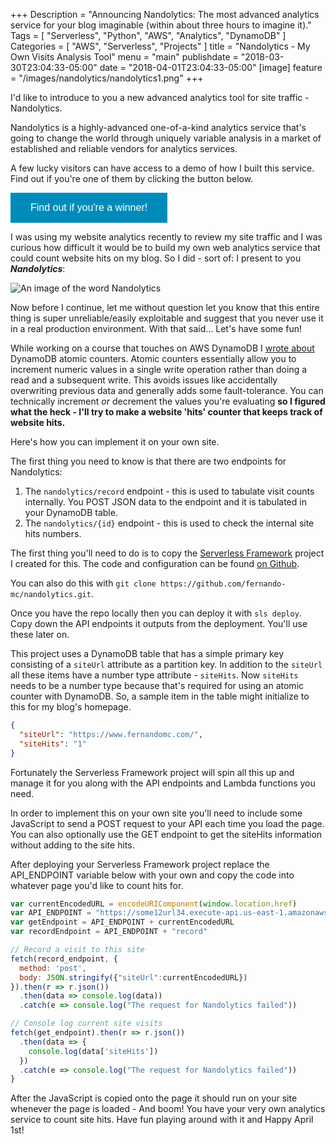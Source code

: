 +++
Description = "Announcing Nandolytics: The most advanced analytics service for your blog imaginable (within about three hours to imagine it)."
Tags = [
  "Serverless",
  "Python",
  "AWS",
  "Analytics",
  "DynamoDB"
]
Categories = [
  "AWS",
  "Serverless",
  "Projects"
]
title = "Nandolytics - My Own Visits Analysis Tool"
menu = "main"
publishdate = "2018-03-30T23:04:33-05:00"
date = "2018-04-01T23:04:33-05:00"
[image]
    feature = "/images/nandolytics/nandolytics1.png"
+++

I'd like to introduce to you a new advanced analytics tool for site traffic - Nandolytics. 

Nandolytics is a highly-advanced one-of-a-kind analytics service that's going to change the world through uniquely variable analysis in a market of established and reliable vendors for analytics services. 

A few lucky visitors can have access to a demo of how I built this service. Find out if you're one of them by clicking the button below.

<!--more-->

<button style="background-color: #008CBA;
    border: none;
    color: white;
    padding: 15px 32px;
    text-align: center;
    text-decoration: none;
    display: inline-block;
    font-size: 16px;"
onclick="checkHitsOnClick()">Find out if you're a winner!</button>
<div id='totalHits'></div>
<div id='ricky'></div>

<script>
var ricky_iFrame = '<center><iframe width="560" height="315" src="https://www.youtube.com/embed/dQw4w9WgXcQ?&autoplay=1" frameborder="0" allow="autoplay; encrypted-media" allowfullscreen></iframe></center'
var root_url = "https://hz9ap21u7a.execute-api.us-east-1.amazonaws.com/dev/nandolytics/"
var get_endpoint = root_url + "https%3A%2F%2Fwww.fernandomc.com"
var record_endpoint = root_url + "record"

// Record a visit to this site
fetch(record_endpoint, {
  method: 'post',
  body: JSON.stringify({"siteUrl":"https://www.fernandomc.com"})
}).then(r => r.json())
  .then(data => console.log(data))
  .catch(e => console.log("The request for Nandolytics failed"))

var siteHits = 0

// Check the current visit to this site when clicked.
function checkHitsOnClick(){
  fetch(get_endpoint).then(r => r.json())
    .then(data => {
      console.log(data)
      document.getElementById('totalHits').innerHTML = '<strong style="color:blue; font-size:2em">Your visit was number: ' + data['siteHits'] + '! April Fools!</strong>'
      siteHits = data['siteHits']
    })
    .catch(e => console.log("The request for Nandolytics failed")) 

  // Everyone is a winner!
  document.getElementById('totalHits').innerHTML= siteHits
  document.getElementById('ricky').innerHTML= ricky_iFrame
  document.getElementById('aprilFoolsHidden').innerHTML= "Happy April Fools! Despite the mandatory Rick Astley video and complete lack of a real prize I do actually have a fun demo to share with you."
}

</script>

<p id="aprilFoolsHidden"></p>

I was using my website analytics recently to review my site traffic and I was curious how difficult it would be to build my own web analytics service that could count website hits on my blog. So I did - sort of: I present to you **_Nandolytics_**:

![An image of the word Nandolytics](/images/nandolytics/nandolytics1.png)

Now before I continue, let me without question let you know that this entire thing is super unreliable/easily exploitable and suggest that you never use it in a real production environment. With that said... Let's have some fun!

While working on a course that touches on AWS DynamoDB I [wrote about](https://linuxacademy.com/blog/amazon-web-services-2/dynamodb-atomic-counters/) DynamoDB atomic counters. Atomic counters essentially allow you to increment numeric values in a single write operation rather than doing a read and a subsequent write. This avoids issues like accidentally overwriting previous data and generally adds some fault-tolerance. You can technically increment _or_ decrement the values you're evaluating **so I figured what the heck - I'll try to make a website 'hits' counter that keeps track of website hits.**

Here's how you can implement it on your own site. 

The first thing you need to know is that there are two endpoints for Nandolytics:

1. The `nandolytics/record` endpoint - this is used to tabulate visit counts internally. You POST JSON data to the endpoint and it is tabulated in your DynamoDB table.
2. The `nandolytics/{id}` endpoint - this is used to check the internal site hits numbers.

The first thing you'll need to do is to copy the [Serverless Framework](https://www.fernandomc.com) project I created for this. The code and configuration can be found [on Github](https://github.com/fernando-mc/nandolytics).

You can also do this with `git clone https://github.com/fernando-mc/nandolytics.git`.

Once you have the repo locally then you can deploy it with `sls deploy`. Copy down the API endpoints it outputs from the deployment. You'll use these later on. 

This project uses a DynamoDB table that has a simple primary key consisting of a `siteUrl` attribute as a partition key. In addition to the `siteUrl` all these items have a number type attribute - `siteHits`. Now `siteHits` needs to be a number type because that's required for using an atomic counter with DynamoDB. So, a sample item in the table might initialize to this for my blog's homepage.


```json
{
  "siteUrl": "https://www.fernandomc.com/",
  "siteHits": "1"
}

```

Fortunately the Serverless Framework project will spin all this up and manage it for you along with the API endpoints and Lambda functions you need.

In order to implement this on your own site you'll need to include some JavaScript to send a POST request to your API each time you load the page. You can also optionally use the GET endpoint to get the siteHits information without adding to the site hits.

After deploying your Serverless Framework project replace the API_ENDPOINT variable below with your own and copy the code into whatever page you'd like to count hits for.

```javascript
var currentEncodedURL = encodeURIComponent(window.location.href)
var API_ENDPOINT = "https://some12url34.execute-api.us-east-1.amazonaws.com/dev/nandolytics/"
var getEndpoint = API_ENDPOINT + currentEncodedURL
var recordEndpoint = API_ENDPOINT + "record"

// Record a visit to this site
fetch(record_endpoint, {
  method: 'post',
  body: JSON.stringify({"siteUrl":currentEncodedURL})
}).then(r => r.json())
  .then(data => console.log(data))
  .catch(e => console.log("The request for Nandolytics failed"))

// Console log current site visits
fetch(get_endpoint).then(r => r.json())
  .then(data => {
    console.log(data['siteHits'])
  })
  .catch(e => console.log("The request for Nandolytics failed"))
}
```

After the JavaScript is copied onto the page it should run on your site whenever the page is loaded - And boom! You have your very own analytics service to count site hits. Have fun playing around with it and Happy April 1st!